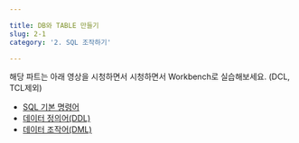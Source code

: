 ```yaml
---

title: DB와 TABLE 만들기
slug: 2-1
category: '2. SQL 조작하기'

---
```


해당 파트는 아래 영상을 시청하면서 시청하면서 Workbench로 실습해보세요. (DCL, TCL제외)

* [SQL 기본 명령어](https://www.boostcourse.org/ds102/lecture/373315/?isDesc=false) 
* [데이터 정의어(DDL)](https://www.boostcourse.org/ds102/lecture/373320/?isDesc=false)
* [데이터 조작어(DML)](https://www.boostcourse.org/ds102/lecture/373325/?isDesc=false)
